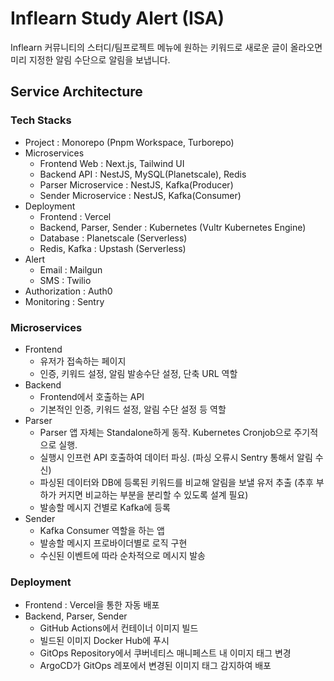 # Inflearn Study Alert (ISA)

Inflearn 커뮤니티의 스터디/팀프로젝트 메뉴에 원하는 키워드로 새로운 글이 올라오면 미리 지정한 알림 수단으로 알림을 보냅니다.

## Service Architecture

### Tech Stacks

- Project : Monorepo (Pnpm Workspace, Turborepo)
- Microservices
  - Frontend Web : Next.js, Tailwind UI
  - Backend API : NestJS, MySQL(Planetscale), Redis
  - Parser Microservice : NestJS, Kafka(Producer)
  - Sender Microservice : NestJS, Kafka(Consumer)
- Deployment
  - Frontend : Vercel
  - Backend, Parser, Sender : Kubernetes (Vultr Kubernetes Engine)
  - Database : Planetscale (Serverless)
  - Redis, Kafka : Upstash (Serverless)
- Alert
  - Email : Mailgun
  - SMS : Twilio
- Authorization : Auth0
- Monitoring : Sentry

### Microservices

- Frontend
  - 유저가 접속하는 페이지
  - 인증, 키워드 설정, 알림 발송수단 설정, 단축 URL 역할
- Backend
  - Frontend에서 호출하는 API
  - 기본적인 인증, 키워드 설정, 알림 수단 설정 등 역할
- Parser
  - Parser 앱 자체는 Standalone하게 동작. Kubernetes Cronjob으로 주기적으로 실행.
  - 실행시 인프런 API 호출하여 데이터 파싱. (파싱 오류시 Sentry 통해서 알림 수신)
  - 파싱된 데이터와 DB에 등록된 키워드를 비교해 알림을 보낼 유저 추출 (추후 부하가 커지면 비교하는 부분을 분리할 수 있도록 설계 필요)
  - 발송할 메시지 건별로 Kafka에 등록
- Sender
  - Kafka Consumer 역할을 하는 앱
  - 발송할 메시지 프로바이더별로 로직 구현
  - 수신된 이벤트에 따라 순차적으로 메시지 발송

### Deployment

- Frontend : Vercel을 통한 자동 배포
- Backend, Parser, Sender
  - GitHub Actions에서 컨테이너 이미지 빌드
  - 빌드된 이미지 Docker Hub에 푸시
  - GitOps Repository에서 쿠버네티스 매니페스트 내 이미지 태그 변경
  - ArgoCD가 GitOps 레포에서 변경된 이미지 태그 감지하여 배포
